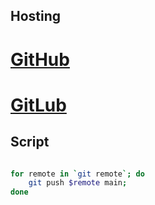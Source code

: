 ## Hosting

# [GitHub](https://github.com/Jescrst/Test_repo)
# [GitLub]()


## Script

```bash

for remote in `git remote`; do
    git push $remote main;
done

```

